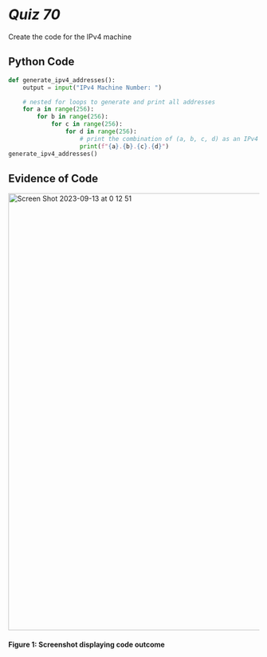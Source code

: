 # *Quiz 70* #
Create the code for the IPv4 machine

## Python Code
```.py
def generate_ipv4_addresses():
    output = input("IPv4 Machine Number: ")

    # nested for loops to generate and print all addresses
    for a in range(256):
        for b in range(256):
            for c in range(256):
                for d in range(256):
                    # print the combination of (a, b, c, d) as an IPv4 address
                    print(f"{a}.{b}.{c}.{d}")
generate_ipv4_addresses()

```

## Evidence of Code
<img width="878" alt="Screen Shot 2023-09-13 at 0 12 51" src="https://github.com/maytemirabel/year-2/assets/105724334/ef403282-d366-43b3-86f2-a3f743ca72d9">

#### Figure 1: Screenshot displaying code outcome
